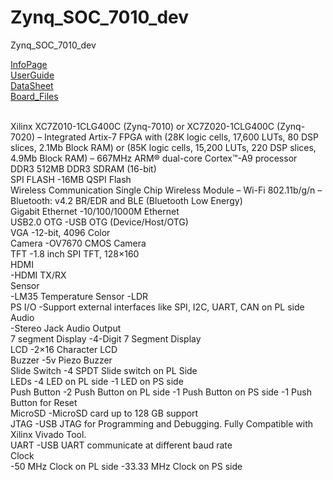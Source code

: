 # Zynq_SOC_7010_dev
Zynq_SOC_7010_dev

<a href="https://allaboutfpga.com/product/edge-zynq-soc-fpga-development-board">InfoPage</a><br>
<a href="https://allaboutfpga.com/edge-zynq-soc-fpga-development-board-user-manual">UserGuide</a><br>
<a href="https://allaboutfpga.com/wp-content/uploads/2019/12/EDGE-Zynq-soc-FPGA-Development-Board-Specification.pdf">DataSheet</a><br>
<a href="https://github.com/AllAboutFPGA/EDGE-FPGA-Kit-Board-Files">Board_Files</a><br>

<br>Xilinx XC7Z010-1CLG400C (Zynq-7010) or XC7Z020-1CLG400C (Zynq-7020)
– Integrated Artix-7 FPGA with (28K logic cells, 17,600 LUTs, 80 DSP slices, 2.1Mb Block RAM) or (85K logic cells, 15,200 LUTs, 220 DSP slices, 4.9Mb Block RAM)
– 667MHz ARM® dual-core Cortex™-A9 processor
<br>DDR3
512MB DDR3 SDRAM (16-bit)
<br>SPI FLASH
  -16MB QSPI Flash
<br>Wireless Communication Single Chip Wireless Module
– Wi-Fi 802.11b/g/n
– Bluetooth: v4.2 BR/EDR and BLE (Bluetooth Low Energy)
<br>Gigabit Ethernet
  -10/100/1000M Ethernet
<br>USB2.0 OTG
  -USB OTG (Device/Host/OTG)
<br>VGA	
  -12-bit, 4096 Color
<br>Camera
  -OV7670 CMOS Camera
<br>TFT
  -1.8 inch SPI TFT, 128×160
<br>HDMI 	
  -HDMI TX/RX
<br>Sensor 	
  -LM35 Temperature Sensor
  -LDR
<br>PS I/O
  -Support external interfaces like SPI, I2C, UART, CAN on PL side
<br>Audio 	
  -Stereo Jack Audio Output
<br>7 segment Display
  -4-Digit 7 Segment Display
<br>LCD
  -2×16 Character LCD
<br>Buzzer
  -5v Piezo Buzzer
<br>Slide Switch
  -4 SPDT Slide switch on PL Side
<br>LEDs
  -4 LED on PL side
  -1 LED on PS side
<br>Push Button
  -2 Push Button on PL side
  -1 Push Button on PS side
  -1 Push Button for Reset
<br>MicroSD
  -MicroSD card up to 128 GB support
<br>JTAG
  -USB JTAG for Programming and Debugging. Fully Compatible with Xilinx Vivado Tool.
<br>UART
  -USB UART communicate at different baud rate
<br>Clock 	
  -50 MHz Clock on PL side
  -33.33 MHz Clock on PS side
